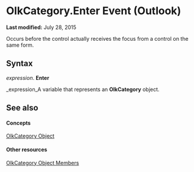 
# OlkCategory.Enter Event (Outlook)

 **Last modified:** July 28, 2015

Occurs before the control actually receives the focus from a control on the same form.

## Syntax

 _expression_. **Enter**

 _expression_A variable that represents an  **OlkCategory** object.


## See also


#### Concepts


 [OlkCategory Object](f635c0c8-e562-02a2-2a76-25caaee623c0.md)
#### Other resources


 [OlkCategory Object Members](286c3117-d566-634d-e9db-bc69886ab57a.md)
